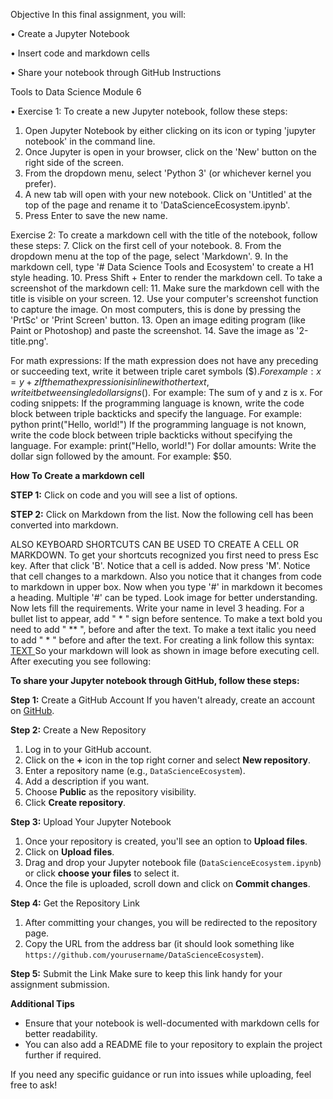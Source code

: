 Objective
In this final assignment, you will:

•	Create a Jupyter Notebook

•	Insert code and markdown cells

•	Share your notebook through GitHub
Instructions

Tools to Data Science Module 6 

•	Exercise 1:
To create a new Jupyter notebook, follow these steps:
1.	Open Jupyter Notebook by either clicking on its icon or typing 'jupyter notebook' in the command line.
2.	Once Jupyter is open in your browser, click on the 'New' button on the right side of the screen.
3.	From the dropdown menu, select 'Python 3' (or whichever kernel you prefer).
4.	A new tab will open with your new notebook. Click on 'Untitled' at the top of the page and rename it to 'DataScienceEcosystem.ipynb'.
5.	Press Enter to save the new name.
   
Exercise 2:
To create a markdown cell with the title of the notebook, follow these steps:
7.	Click on the first cell of your notebook.
8.	From the dropdown menu at the top of the page, select 'Markdown'.
9.	In the markdown cell, type '# Data Science Tools and Ecosystem' to create a H1 style heading.
10.	Press Shift + Enter to render the markdown cell.
To take a screenshot of the markdown cell:
11.	Make sure the markdown cell with the title is visible on your screen.
12.	Use your computer's screenshot function to capture the image. On most computers, this is done by pressing the 'PrtSc' or 'Print Screen' button.
13.	Open an image editing program (like Paint or Photoshop) and paste the screenshot.
14.	Save the image as '2-title.png'.
 
For math expressions:
If the math expression does not have any preceding or succeeding text, write it between triple caret symbols ($$). For example:
x=y+z
If the math expression is inline with other text, write it between single dollar signs ($). For example:
The sum of y and z is x.
For coding snippets:
If the programming language is known, write the code block between triple backticks and specify the language. For example:
python
print("Hello, world!")
If the programming language is not known, write the code block between triple backticks without specifying the language. For example:
print("Hello, world!")
For dollar amounts:
Write the dollar sign followed by the amount. For example:
$50.

**How To Create a markdown cell**

**STEP 1:**
Click on code and you will see a list of options.
 
**STEP 2:**
Click on Markdown from the list.
 Now the following cell has been converted into markdown.
 
ALSO KEYBOARD SHORTCUTS CAN BE USED TO CREATE A CELL OR MARKDOWN.
To get your shortcuts recognized you first need to press Esc key.
After that click 'B'. Notice that a cell is added.
 Now press 'M'. Notice that cell changes to a markdown. Also you notice that it changes from code to markdown in upper box.
 Now when you type '#' in markdown it becomes a heading. Multiple '#' can be typed. Look image for better understanding.
 Now lets fill the requirements.
Write your name in level 3 heading.
For a bullet list to appear, add " * " sign before sentence.
To make a text bold you need to add " ** ", before and after the text.
To make a text italic you need to add " * " before and after the text.
For creating a link follow this syntax: [ TEXT ]( LINK )
So your markdown will look as shown in image before executing cell.
 After executing you see following:
 
 **To share your Jupyter notebook through GitHub, follow these steps:**

 **Step 1:** Create a GitHub Account
If you haven't already, create an account on [GitHub](https://github.com/).

 **Step 2:** Create a New Repository
1. Log in to your GitHub account.
2. Click on the **+** icon in the top right corner and select **New repository**.
3. Enter a repository name (e.g., `DataScienceEcosystem`).
4. Add a description if you want.
5. Choose **Public** as the repository visibility.
6. Click **Create repository**.

 **Step 3:** Upload Your Jupyter Notebook
1. Once your repository is created, you'll see an option to **Upload files**.
2. Click on **Upload files**.
3. Drag and drop your Jupyter notebook file (`DataScienceEcosystem.ipynb`) or click **choose your files** to select it.
4. Once the file is uploaded, scroll down and click on **Commit changes**.

 **Step 4:** Get the Repository Link
1. After committing your changes, you will be redirected to the repository page.
2. Copy the URL from the address bar (it should look something like `https://github.com/yourusername/DataScienceEcosystem`).

**Step 5:** Submit the Link
Make sure to keep this link handy for your assignment submission.

 **Additional Tips**
- Ensure that your notebook is well-documented with markdown cells for better readability.
- You can also add a README file to your repository to explain the project further if required. 

If you need any specific guidance or run into issues while uploading, feel free to ask!
